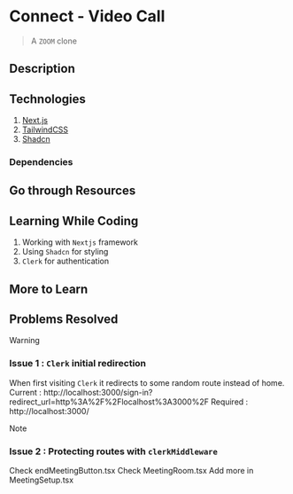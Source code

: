# Connect - Video Call

> A `ZOOM` clone

## Description

## Technologies

1. [Next.js](https://nextjs.org/)
2. [TailwindCSS](https://tailwindcss.com/)
3. [Shadcn](https://ui.shadcn.com/)

### Dependencies

## Go through Resources

## Learning While Coding

1. Working with `Nextjs` framework
2. Using `Shadcn` for styling
3. `Clerk` for authentication

## More to Learn

## Problems Resolved

> [!WARNING]
>
> ### Issue 1 : `Clerk` initial redirection
>
> When first visiting `Clerk` it redirects to some random route instead of home.
> Current : http://localhost:3000/sign-in?redirect_url=http%3A%2F%2Flocalhost%3A3000%2F
> Required : http://localhost:3000/

> [!NOTE]
>
> ### Issue 2 : Protecting routes with `clerkMiddleware`
>
> Check endMeetingButton.tsx
> Check MeetingRoom.tsx
> Add more in MeetingSetup.tsx
>
> ```js
>
> ```
